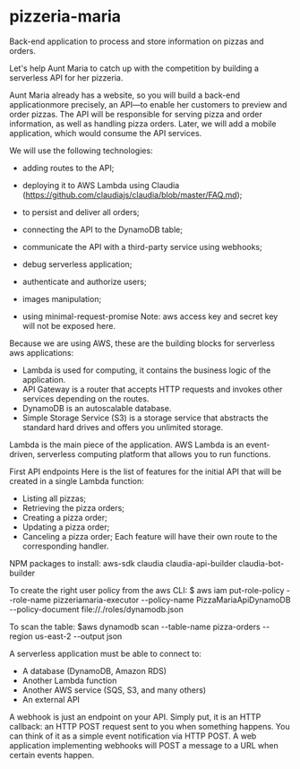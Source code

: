 # pizzeria-maria

Back-end application to process and store information on pizzas and orders.

Let's help Aunt Maria to catch up with the competition by building a serverless API for her pizzeria.

Aunt Maria already has a website, so you will build a back-end applicationmore precisely, an API—to enable her customers to preview and order pizzas.
The API will be responsible for serving pizza and order information, as well as handling pizza orders. Later, we will add a mobile application, which would
consume the API services.

We will use the following technologies:

- adding routes to the API;

- deploying it to AWS Lambda using Claudia (https://github.com/claudiajs/claudia/blob/master/FAQ.md);
- to persist and deliver all orders;
- connecting the API to the DynamoDB table;
- communicate the API with a third-party service using webhooks;
- debug serverless application;
- authenticate and authorize users;
- images manipulation;
- using minimal-request-promise
  Note: aws access key and secret key will not be exposed here.

Because we are using AWS, these are the building blocks for serverless aws applications:

- Lambda is used for computing, it contains the business logic of the application.
- API Gateway is a router that accepts HTTP requests and invokes other services
  depending on the routes.
- DynamoDB is an autoscalable database.
- Simple Storage Service (S3) is a storage service that abstracts the standard hard
  drives and offers you unlimited storage.

Lambda is the main piece of the application.
AWS Lambda is an event-driven, serverless computing platform that allows you to
run functions.

First API endpoints
Here is the list of features for the initial API that will be created in a single Lambda function:

- Listing all pizzas;
- Retrieving the pizza orders;
- Creating a pizza order;
- Updating a pizza order;
- Canceling a pizza order;
  Each feature will have their own route to the corresponding handler.

NPM packages to install:
aws-sdk
claudia
claudia-api-builder
claudia-bot-builder

To create the right user policy from the aws CLI:
\$ aws iam put-role-policy --role-name pizzeriamaria-executor --policy-name PizzaMariaApiDynamoDB --policy-document file://./roles/dynamodb.json

To scan the table:
\$aws dynamodb scan --table-name pizza-orders --region us-east-2 --output json

A serverless application must be able to connect to:

- A database (DynamoDB, Amazon RDS)
- Another Lambda function
- Another AWS service (SQS, S3, and many others)
- An external API

A webhook is just an endpoint on your API. Simply put, it is an HTTP callback: an HTTP POST request sent to you when something happens. You can think of it as a simple event notification via HTTP POST. A web application implementing webhooks will POST a message to a URL when certain events happen.
